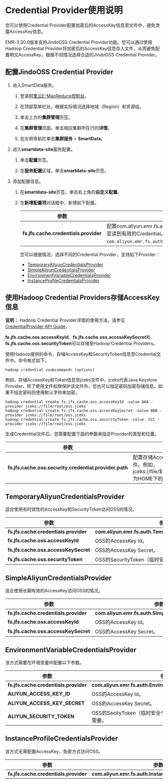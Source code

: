# Credential Provider使用说明

您可以使用Credential Provider配置加密后的AccessKey信息至文件中，避免泄露AccessKey信息。

EMR-3.30.0版本支持JindoOSS Credential Provider功能。您可以通过使用Hadoop Credential Provider将加密后的AccessKey信息存入文件，从而避免配置明文AccessKey，根据不同情况选择合适的JindoOSS Credential Provider。

## 配置JindoOSS Credential Provider

1.  进入SmartData服务。

    1.  登录[阿里云E-MapReduce控制台](https://emr.console.aliyun.com/)。

    2.  在顶部菜单栏处，根据实际情况选择地域（Region）和资源组。

    3.  单击上方的**集群管理**页签。

    4.  在**集群管理**页面，单击相应集群所在行的**详情**。

    5.  在左侧导航栏单击**集群服务** \> **SmartData**。

2.  进入**smartdata-site**服务配置。

    1.  单击**配置**页签。

    2.  在**服务配置**区域，单击**smartdata-site**页签。

3.  添加配置信息。

    1.  在**smartdata-site**页签，单击右上角的**自定义配置**。

    2.  在**新增配置项**对话框中，新增如下配置。

        |参数|描述|
        |--|--|
        |**fs.jfs.cache.credentials.provider**|配置com.aliyun.emr.fs.auth.AliyunCredentialsProvider的实现类，多个类时使用英文逗号（, ）隔开，按照先后顺序读取Credential直至读到有效的Credential。例如，`com.aliyun.emr.fs.auth.TemporaryAliyunCredentialsProvider, com.aliyun.emr.fs.auth.SimpleAliyunCredentialsProvider,com.aliyun.emr.fs.auth.EnvironmentVariableCredentialsProvider`。|

        您可以根据情况，选择不同的Credential Provider，支持如下Provider：

        -   [TemporaryAliyunCredentialsProvider](#section_ek7_ghi_o52)
        -   [SimpleAliyunCredentialsProvider](#section_nsb_c15_r6o)
        -   [EnvironmentVariableCredentialsProvider](#section_vik_xxr_hbx)
        -   [InstanceProfileCredentialsProvider](#section_7zw_is0_tn8)

## 使用Hadoop Credential Providers存储AccessKey信息

**说明：** Hadoop Credential Provider详情的使用方法，请参见[CredentialProvider API Guide](https://hadoop.apache.org/docs/current/hadoop-project-dist/hadoop-common/CredentialProviderAPI.html)。

**fs.jfs.cache.oss.accessKeyId**、**fs.jfs.cache.oss.accessKeySecret**和**fs.jfs.cache.oss.securityToken**可以存储至Hadoop Credential Providers。

使用Hadoop提供的命令，存储AccessKey和SecurityToken信息至Credential文件中。命令格式如下。

```
hadoop credential <subcommand> [options]
```

例如，存储AccessKey和Token信息至jceks文件中，jceks代表Java Keystore Provider，除了使用文件权限保护该文件外，您也可以指定密码加密存储信息，如果不指定密码则使用默认字符串加密。

```
hadoop credential create fs.jfs.cache.oss.accessKeyId -value AAA -provider jceks://file/root/oss.jceks
hadoop credential create fs.jfs.cache.oss.accessKeySecret -value BBB -provider jceks://file/root/oss.jceks
hadoop credential create fs.jfs.cache.oss.securityToken -value  CCC -provider jceks://file/root/oss.jceks
```

生成Credenttial文件后，您需要配置下面的参数来指定Provider的类型和位置。

|参数|描述|
|--|--|
|**fs.jfs.cache.oss.security.credential.provider.path**|配置存储AccessKey的Credential文件。例如，jceks://file/$\{user.home\}/oss.jceks为HOME下的oss.jceks文件。 |

## TemporaryAliyunCredentialsProvider

适合使用有时效性的AccessKey和SecurityToken访问OSS的情况。

|参数|参数说明|
|--|----|
|**fs.jfs.cache.credentials.provider**|**com.aliyun.emr.fs.auth.TemporaryAliyunCredentialsProvider**|
|**fs.jfs.cache.oss.accessKeyId**|OSS的AccessKey Id。|
|**fs.jfs.cache.oss.accessKeySecret**|OSS的AccessKey Secret。|
|**fs.jfs.cache.oss.securityToken**|OSS的SecurityToken（临时安全令牌）。|

## SimpleAliyunCredentialsProvider

适合使用长期有效的AccessKey访问OSS的情况。

|参数|参数说明|
|--|----|
|**fs.jfs.cache.credentials.provider**|**com.aliyun.emr.fs.auth.SimpleAliyunCredentialsProvider**|
|**fs.jfs.cache.oss.accessKeyId**|OSS的AccessKey Id。|
|**fs.jfs.cache.oss.accessKeySecret**|OSS的AccessKey Secret。|

## EnvironmentVariableCredentialsProvider

该方式需要在环境变量中配置以下参数。

|参数|参数说明|
|--|----|
|**fs.jfs.cache.credentials.provider**|**com.aliyun.emr.fs.auth.EnvironmentVariableCredentialsProvider**|
|**ALIYUN\_ACCESS\_KEY\_ID**|OSS的AccessKey Id。|
|**ALIYUN\_ACCESS\_KEY\_SECRET**|OSS的AccessKey Secret。|
|**ALIYUN\_SECURITY\_TOKEN**|OSS的SecityToken（临时安全令牌）。**说明：** 仅配置有时效Token时需要。 |

## InstanceProfileCredentialsProvider

该方式无需配置AccessKey，免密方式访问OSS。

|参数|参数说明|
|--|----|
|**fs.jfs.cache.credentials.provider**|**com.aliyun.emr.fs.auth.InstanceProfileCredentialsProvider**|


